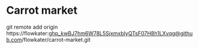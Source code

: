 # Carrot market

git remote add origin https://flowkater: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@github.com/flowkater/carrot-market.git
